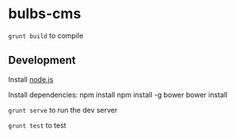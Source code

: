 bulbs-cms
=========

`grunt build` to compile

Development
-----------

Install [node.js](http://nodejs.org/download/)

Install dependencies:
  npm install
  npm install -g bower
  bower install

`grunt serve` to run the dev server

`grunt test` to test
